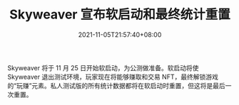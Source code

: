 ﻿---
title: "Skyweaver 宣布软启动和最终统计重置"
date: 2021-11-05T21:57:40+08:00
lastmod: 2021-11-05T16:45:40+08:00
draft: false
authors: ["Victor"]
description: "Skyweaver 将于 11 月 25 日开始软启动，为公测做准备。软启动将使 Skyweaver 退出测试环境，玩家现在将能够赚取和交易 NFT，最终解锁游戏的“玩赚”元素。私人测试版的所有统计数据都将在软启动时重置，但这将是最后一次重置。"
featuredImage: "skyweaver-announces-soft-launch-and-final-stat-reset.png"
tags: ["Virtual World","虚拟世界","Play to Earn"]
categories: ["news"]
news: ["虚拟世界"]
weight: 
lightgallery: true
pinned: false
recommend: false
recommend1: false
---

Skyweaver 将于 11 月 25 日开始软启动，为公测做准备。软启动将使 Skyweaver 退出测试环境，玩家现在将能够赚取和交易 NFT，最终解锁游戏的“玩赚”元素。私人测试版的所有统计数据都将在软启动时重置，但这将是最后一次重置。

<!--more-->

